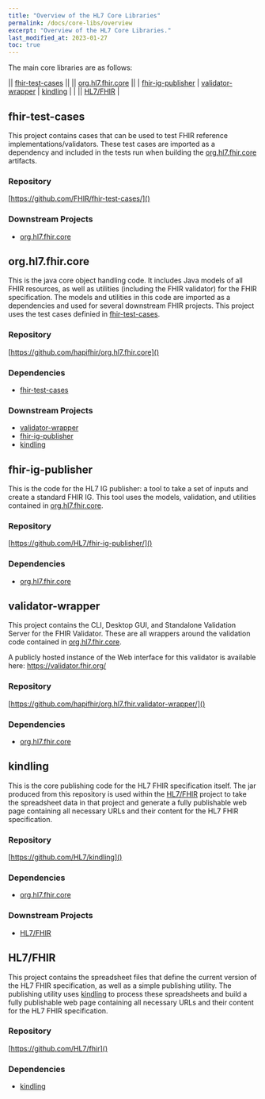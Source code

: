 ```yaml
---
title: "Overview of the HL7 Core Libraries"
permalink: /docs/core-libs/overview
excerpt: "Overview of the HL7 Core Libraries."
last_modified_at: 2023-01-27
toc: true
---
```


The main core libraries are as follows:

|| [fhir-test-cases](#fhir-test-cases)       ||
|| [org.hl7.fhir.core](#orghl7fhircore)                                     ||
| [fhir-ig-publisher](#fhir-ig-publisher) | [validator-wrapper](#validator-wrapper) | [kindling](#kindling) |
|                                      || [HL7/FHIR](#hl7-fhir) |

## fhir-test-cases

This project contains cases that can be used to test FHIR reference implementations/validators. These test cases are imported as a dependency and included in the tests run when building the [org.hl7.fhir.core](#orghl7fhircore) artifacts.

### Repository
[https://github.com/FHIR/fhir-test-cases/]()

### Downstream Projects
- [org.hl7.fhir.core](#orghl7fhircore)


## org.hl7.fhir.core

This is the java core object handling code. It includes Java models of all FHIR resources, as well as utilities (including the FHIR validator) for the FHIR specification. The models and utilities in this code are imported as a dependencies and used for several downstream FHIR projects. This project uses the test cases definied in [fhir-test-cases](#fhir-test-cases).

### Repository
[https://github.com/hapifhir/org.hl7.fhir.core]()

### Dependencies
- [fhir-test-cases](#fhir-test-cases)

### Downstream Projects
- [validator-wrapper](#validator-wrapper)
- [fhir-ig-publisher](#fhir-ig-publisher)
- [kindling](#kindling) 

## fhir-ig-publisher

This is the code for the HL7 IG publisher: a tool to take a set of inputs and create a standard FHIR IG. This tool uses the models, validation, and utilities contained in [org.hl7.fhir.core](#orghl7fhircore).

### Repository
[https://github.com/HL7/fhir-ig-publisher/]()

### Dependencies
- [org.hl7.fhir.core](#orghl7fhircore)

## validator-wrapper

This project contains the CLI, Desktop GUI, and Standalone Validation Server for the FHIR Validator. These are all wrappers around the validation code contained in [org.hl7.fhir.core](#orghl7fhircore).

A publicly hosted instance of the Web interface for this validator is available here: https://validator.fhir.org/

### Repository
[https://github.com/hapifhir/org.hl7.fhir.validator-wrapper/]()

### Dependencies
- [org.hl7.fhir.core](#orghl7fhircore)

## kindling

This is the core publishing code for the HL7 FHIR specification itself. The jar produced from this repository is used within the [HL7/FHIR](#hl7-fhir) project to take the spreadsheet data in that project and generate a fully publishable web page containing all necessary URLs and their content for the HL7 FHIR specification.

### Repository
[https://github.com/HL7/kindling]()

### Dependencies
- [org.hl7.fhir.core](#orghl7fhircore)

### Downstream Projects
- [HL7/FHIR](#hl7-fhir)

## HL7/FHIR

This project contains the spreadsheet files that define the current version of the HL7 FHIR specification, as well as a simple publishing utility. The publishing utility uses [kindling](#kindling) to process these spreadsheets and build a fully publishable web page containing all necessary URLs and their content for the HL7 FHIR specification.

### Repository
[https://github.com/HL7/fhir]()

### Dependencies
- [kindling](#kindling) 


